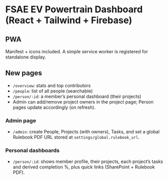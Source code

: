 
# FSAE EV Powertrain Dashboard (React + Tailwind + Firebase)


## PWA
Manifest + icons included. A simple service worker is registered for standalone display.


## New pages
- `/overview`: stats and top contributors
- `/people`: list of all people (searchable)
- `/person/:id`: a member’s personal dashboard (their projects)
- Admin can add/remove project owners in the project page; Person pages update accordingly (on refresh).


### Admin page
- `/admin`: create People, Projects (with owners), Tasks, and set a global Rulebook PDF URL stored at `settings/global.rulebook_url`.


### Personal dashboards
- `/person/:id`: shows member profile, their projects, each project’s tasks and derived completion %, plus quick links (SharePoint + Rulebook PDF).

